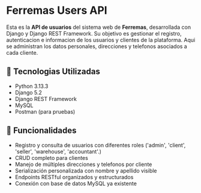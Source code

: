 # Ferremas Users API

Esta es la **API de usuarios** del sistema web de **Ferremas**, desarrollada con Django y Django REST Framework. Su objetivo es gestionar el registro, autenticacion e informacion de los usuarios y clientes de la plataforma. Aqui se administran los datos personales, direcciones y telefonos asociados a cada cliente.

## 🚀 Tecnologias Utilizadas

- Python 3.13.3
- Django 5.2
- Django REST Framework
- MySQL
- Postman (para pruebas)

## 🔧 Funcionalidades

- Registro y consulta de usuarios con diferentes roles ('admin', 'client', 'seller', 'warehouse', 'accountant'.)
- CRUD completo para clientes
- Manejo de múltiples direcciones y telefonos por cliente
- Serialización personalizada con nombre y apellido visible
- Endpoints RESTful organizados y estructurados
- Conexión con base de datos MySQL ya existente